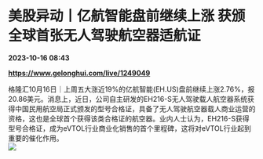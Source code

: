 # 美股异动丨亿航智能盘前继续上涨 获颁全球首张无人驾驶航空器适航证

**2023-10-16 08:43**

**https://www.gelonghui.com/live/1249049**

格隆汇10月16日｜上周五大涨近19%的亿航智能(EH.US)盘前继续上涨2.76%，报20.86美元。消息上，近日，公司自主研发的EH216-S无人驾驶载人航空器系统获得中国民用航空局正式颁发的型号合格证，具备了无人驾驶航空器载人商业运营的资格，这也是全球首个获得该类合格证的航空器。业内人士认为，EH216-S获得型号合格证，成为eVTOL行业商业化销售的首个里程碑，这将对eVTOL行业起到重要的催化作用。  
![](https://img3.gelonghui.com/92bd4-5532f601-6586-4aa4-ac56-b4a4d15945d7.png)